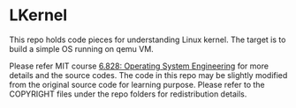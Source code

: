 # LKernel
This repo holds code pieces for understanding Linux kernel. The target is to build a simple OS running on qemu VM.

Please refer MIT course [6.828: Operating System Engineering](https://pdos.csail.mit.edu/6.828/2017/) for more details and the source codes. The code in this repo may be slightly modified from the original source code for learning purpose. Please refer to the COPYRIGHT files under the repo folders for redistribution details. 
